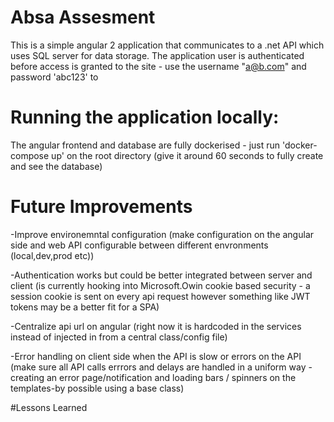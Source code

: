 # Absa Assesment

This is a simple angular 2 application that communicates to a .net API which uses SQL server for data storage.
The application user is authenticated before access is granted to the site - use the username "a@b.com" and password 'abc123' to 

# Running the application locally:

The angular frontend and database are fully dockerised - just run 'docker-compose up' on the root directory (give it around 60 seconds to fully create and see the database)


# Future Improvements

-Improve environemntal configuration (make configuration on the angular side and web API configurable between different envronments (local,dev,prod etc))

-Authentication works but could be better integrated between server and client (is currently hooking into Microsoft.Owin cookie based security - a session cookie is sent on every api request however something like JWT tokens may be a better fit for a SPA)

-Centralize api url on angular (right now it is hardcoded in the services instead of injected in from a central class/config file)

-Error handling on client side when the API is slow or errors on the API (make sure all API calls errrors and delays are handled in a uniform way -creating an error page/notification and loading bars / spinners on the templates-by possible using a base class)

#Lessons Learned


	
